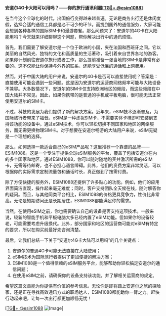 **安道尔4G卡大陆可以用吗？——你的旅行通讯利器[[TG💪+ @esim1088](https://t.me/s/esim1088)]**

在当今这个全球化的时代，出国旅行变得越来越普遍。无论是商务出行还是休闲度假，选择合适的通信工具都是必不可少的环节。而提到国外的通信服务，大家可能会想到各种各样的国际SIM卡和漫游套餐。那么问题来了：安道尔的4G卡在大陆能用吗？今天就来详细聊聊这个问题，帮你解决出行中的通讯烦恼。

首先，我们需要了解安道尔是一个位于欧洲的小国，夹在法国和西班牙之间。它以美丽的自然风光、独特的文化和高质量的生活著称，吸引着来自世界各地的游客。如果你计划前往安道尔旅行或者工作，那么提前准备一张当地的SIM卡是非常有必要的。这不仅能让你保持与外界的联系，还能享受低廉的通话和上网费用。

然而，对于中国大陆的用户来说，安道尔的4G卡是否可以直接使用呢？答案是：直接使用可能会遇到一些问题。这是因为安道尔的运营商网络频率可能与大陆设备不兼容。大多数情况下，安道尔的SIM卡仅支持欧洲地区的频段，而这些频段在中国大陆并不常见。因此，如果你携带的是普通的手机或平板电脑，很可能无法正常使用安道尔的SIM卡。

不过，科技的发展为我们提供了新的解决方案。近年来，eSIM技术逐渐普及，为国际旅行者带来了福音。eSIM是一种虚拟SIM卡，不需要实体卡槽即可安装到支持该功能的设备中。通过eSIM技术，你可以轻松切换不同国家和地区的网络服务，而无需更换物理SIM卡。对于想要在安道尔畅游的大陆用户来说，eSIM无疑是一个理想的选择。

那么，如何选择一款适合自己的eSIM产品呢？这里推荐一个靠谱的品牌——ESIM1088。这是一个专注于提供全球eSIM服务的平台，覆盖了包括安道尔在内的多个国家和地区。通过ESIM1088，你可以随时随地购买并激活所需的eSIM卡，无需等待邮寄，也不必担心语言障碍。此外，他们的资费方案非常灵活，可以根据你的实际需求定制流量包和通话时长，真正做到了按需付费。

除了方便快捷的服务外，ESIM1088还提供了许多贴心的功能。例如，他们的应用界面简洁直观，操作起来毫无难度；同时，客户支持团队全天候在线，随时解答你的疑问。而且，与其他同类平台相比，ESIM1088的价格更具竞争力，性价比非常高。无论是短期访问还是长期居住，ESIM1088都能满足你的需求。

当然，在使用eSIM之前，你也需要确认自己的设备是否支持这项技术。一般来说，较新的智能手机和平板电脑大多已经内置了eSIM功能。但如果你的设备较老，可能需要考虑升级换代。此外，部分国家和地区的运营商可能对eSIM有特定的要求，所以在购买前最好先咨询清楚。

最后，让我们总结一下关于“安道尔4G卡大陆可以用吗”的几个关键点：

1. 安道尔的普通4G卡可能无法直接在大陆使用；
2. eSIM技术为国际旅行者提供了更加便捷的解决方案；
3. ESIM1088是一个值得信赖的eSIM服务平台，能够帮助你轻松搞定安道尔的通信问题；
4. 在使用eSIM之前，请确保你的设备支持该功能，并了解相关运营商的规定。

希望这篇文章能为你提供有价值的参考信息。无论你是即将踏上安道尔之旅的探险家，还是正在寻找高效通讯方式的职场达人，ESIM1088都能助你一臂之力。赶快行动起来吧，让每一次出行都更加顺畅无忧！

[[TG💪+ @esim1088](https://t.me/s/esim1088) ![Image](https://i.postimg.cc/4NQfJmqS/Snipaste-2025-05-13-00-14-12.png)]
